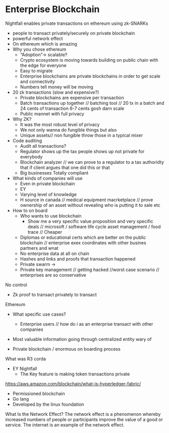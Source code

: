 # Enterprise Blockchain 


Nightfall enables private transactions on ethereum using zk-SNARKs


- people to transact privately/securely on private blockchain 
- powerful network effect 
- On ethereum which is amazing 
- Why you chose ethereum 
  - “Adoption”-> scalable?
  - Crypto ecosystem is moving towards building on public chain with the edge for everyone
  - Easy to migrate 
  - Enterprise blockchains are private blockchains in order to get scale and connectivity 
  - Numbers tell money will be moving 
- 20 zk transactions (slow and expensive?) 
  - Private blockchains are expensive per transaction
  - Batch transactions up together // batching tool // 20 tx in a batch and 24 cents of transaction 6-7 cents gosh darn scale 
  - Public mannet with full privacy 
- Why ZK?
  - It was the most robust level of privacy 
  - We not only wanna do fungible things but also 
  - Unique assets// non fungible throw those in a typical mixer 
- Code auditing 
  - Audit all transactions?
  - Regulator shows up the tax people shows up not private for everybody
  - Blockchain analyzer // we can prove to a regulator to a tax authoridty that if client argues that one did this or that 
  - Big businesses Totally compliant 
- What kinds of companies will use
  - Even in private blockchain 
  - EY
  - Varying level of knowledge
  - H source in canada // medical equipment macrketplace // prove ownership of an asset without revealing who is putting it to sale etc 
- How to on board 
  - Who wants to use blockchain 
    - Show me a very specific value proposition and very specific deals // microsoft / software life cycle asset management / food trace // 
Cheaper
  - Diplomas or educational certs which are better on the public blockchain // enterprise exex coordinates with other busines partners and wnat 
  - No enterprise data at all on chain 
  - Hashes and links and proofs that transaction happened 
  - Private swarm → 
  - Private key management // getting hacked //worst case scenario // enterprises are so conservative 


No control 


- Zk proof to transact privately to transact 

Ethereum 

- What specific use cases?
  - Enterprise users // how do i as an enterprise transact with other companies

- Most valuable information going through centralized entity wary of 
- Private blockchain / enormous on boarding process

What was R3 corda


- EY Nightfall
  - The Key feature is making token transactions private

https://aws.amazon.com/blockchain/what-is-hyperledger-fabric/ 
- Permissioned blockchain 
- Go lang
- Developed by the linux foundation


What Is the Network Effect?
The network effect is a phenomenon whereby increased numbers of people or participants improve the value of a good or service. The internet is an example of the network effect.

